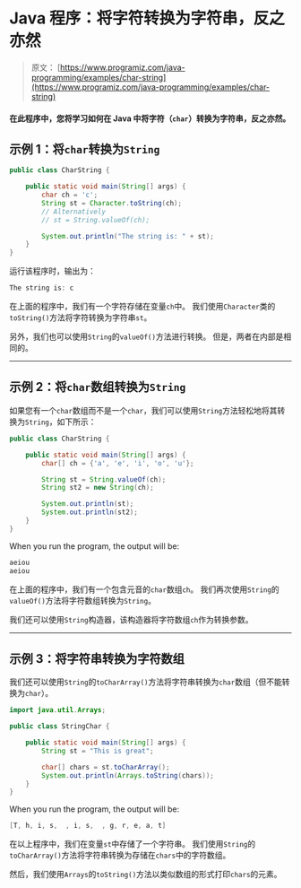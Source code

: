 # Java 程序：将字符转换为字符串，反之亦然

> 原文： [https://www.programiz.com/java-programming/examples/char-string](https://www.programiz.com/java-programming/examples/char-string)

#### 在此程序中，您将学习如何在 Java 中将字符（`char`）转换为字符串，反之亦然。

## 示例 1：将`char`转换为`String`

```java
public class CharString {

    public static void main(String[] args) {
        char ch = 'c';
        String st = Character.toString(ch);
        // Alternatively
        // st = String.valueOf(ch);

        System.out.println("The string is: " + st);
    }
}
```

运行该程序时，输出为：

```java
The string is: c
```

在上面的程序中，我们有一个字符存储在变量`ch`中。 我们使用`Character`类的`toString()`方法将字符转换为字符串`st`。

另外，我们也可以使用`String`的`valueOf()`方法进行转换。 但是，两者在内部是相同的。

* * *

## 示例 2：将`char`数组转换为`String`

如果您有一个`char`数组而不是一个`char`，我们可以使用`String`方法轻松地将其转换为`String`，如下所示：

```java
public class CharString {

    public static void main(String[] args) {
        char[] ch = {'a', 'e', 'i', 'o', 'u'};

        String st = String.valueOf(ch);
        String st2 = new String(ch);

        System.out.println(st);
        System.out.println(st2);
    }
}
```

When you run the program, the output will be:

```java
aeiou
aeiou
```

在上面的程序中，我们有一个包含元音的`char`数组`ch`。 我们再次使用`String`的`valueOf()`方法将字符数组转换为`String`。

我们还可以使用`String`构造器，该构造器将字符数组`ch`作为转换参数。

* * *

## 示例 3：将字符串转换为字符数组

我们还可以使用`String`的`toCharArray()`方法将字符串转换为`char`数组（但不能转换为`char`）。

```java
import java.util.Arrays;

public class StringChar {

    public static void main(String[] args) {
        String st = "This is great";

        char[] chars = st.toCharArray();
        System.out.println(Arrays.toString(chars));
    }
}
```

When you run the program, the output will be:

```java
[T, h, i, s,  , i, s,  , g, r, e, a, t]
```

在以上程序中，我们在变量`st`中存储了一个字符串。 我们使用`String`的`toCharArray()`方法将字符串转换为存储在`chars`中的字符数组。

然后，我们使用`Arrays`的`toString()`方法以类似数组的形式打印`chars`的元素。